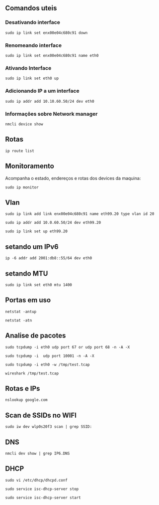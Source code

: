 ## Comandos uteis
### Desativando interface
```
sudo ip link set enx00e04c680c91 down
```
### Renomeando interface
```
sudo ip link set enx00e04c680c91 name eth0
```
### Ativando Interface
```
sudo ip link set eth0 up
```
### Adicionando IP a um interface
```
sudo ip addr add 10.10.60.50/24 dev eth0
```
### Informações sobre Network manager
```
nmcli device show
```
## Rotas
```
ip route list
```
## Monitoramento
Acompanha o estado, endereços e rotas dos devices da maquina:
```
sudo ip monitor
```
## Vlan
```
sudo ip link add link enx00e04c680c91 name eth99.20 type vlan id 20
```
```
sudo ip addr add 10.0.60.50/24 dev eth99.20
```
```
sudo ip link set up eth99.20
```
## setando um IPv6
```
ip -6 addr add 2001:db8::55/64 dev eth0
```
## setando MTU
```
sudo ip link set eth0 mtu 1400
```
## Portas em uso
```
netstat -antup
```
```
netstat -atn
```
## Analise de pacotes
```
sudo tcpdump -i eth0 udp port 67 or udp port 68 -n -A -X
```
```
sudo tcpdump -i  udp port 10001 -n -A -X
```
```
sudo tcpdump -i eth0 -w /tmp/test.tcap
```
```
wireshark /tmp/test.tcap
```
## Rotas e IPs
```
nslookup google.com
```
## Scan de SSIDs no WIFI
```
sudo iw dev wlp0s20f3 scan | grep SSID:
```
## DNS
```
nmcli dev show | grep IP6.DNS
```
## DHCP
```
sudo vi /etc/dhcp/dhcpd.conf
```
```
sudo service isc-dhcp-server stop
```
```
sudo service isc-dhcp-server start
```

